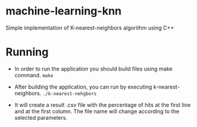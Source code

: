 # machine-learning-knn
Simple implementation of K-nearest-neighbors algorithm using C++

# Running

* In order to run the application you should build files using make command.
``` make ```

* After building the application, you can run by executing k-nearest-neighbors.
```./k-nearest-nehgbors```

* It will create a result .csv file with the percentage of hits at the first line and at the first column. The file name will change according to the selected parameters.